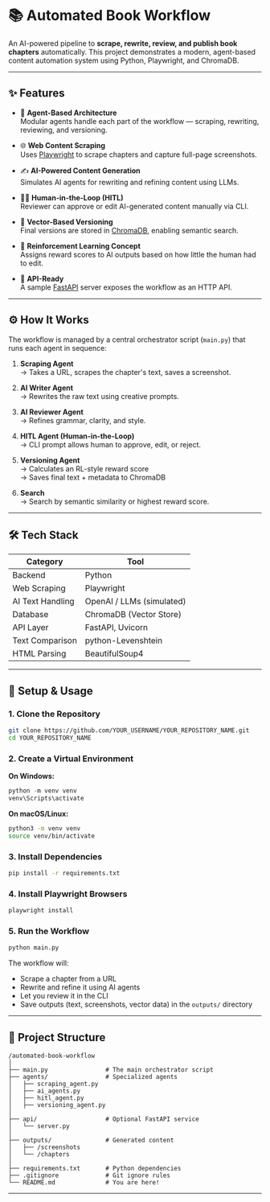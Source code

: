 # 📚 Automated Book Workflow

An AI-powered pipeline to **scrape, rewrite, review, and publish book chapters** automatically. This project demonstrates a modern, agent-based content automation system using Python, Playwright, and ChromaDB.

---

## ✨ Features

- 🤖 **Agent-Based Architecture**  
  Modular agents handle each part of the workflow — scraping, rewriting, reviewing, and versioning.

- 🌐 **Web Content Scraping**  
  Uses [Playwright](https://playwright.dev/python/) to scrape chapters and capture full-page screenshots.

- ✍️ **AI-Powered Content Generation**  
  Simulates AI agents for rewriting and refining content using LLMs.

- 🧑‍💻 **Human-in-the-Loop (HITL)**  
  Reviewer can approve or edit AI-generated content manually via CLI.

- 💾 **Vector-Based Versioning**  
  Final versions are stored in [ChromaDB](https://docs.trychroma.com/), enabling semantic search.

- 🧠 **Reinforcement Learning Concept**  
  Assigns reward scores to AI outputs based on how little the human had to edit.

- 🚀 **API-Ready**  
  A sample [FastAPI](https://fastapi.tiangolo.com/) server exposes the workflow as an HTTP API.

---

## ⚙️ How It Works

The workflow is managed by a central orchestrator script (`main.py`) that runs each agent in sequence:

1. **Scraping Agent**  
   → Takes a URL, scrapes the chapter's text, saves a screenshot.

2. **AI Writer Agent**  
   → Rewrites the raw text using creative prompts.

3. **AI Reviewer Agent**  
   → Refines grammar, clarity, and style.

4. **HITL Agent (Human-in-the-Loop)**  
   → CLI prompt allows human to approve, edit, or reject.

5. **Versioning Agent**  
   → Calculates an RL-style reward score  
   → Saves final text + metadata to ChromaDB

6. **Search**  
   → Search by semantic similarity or highest reward score.

---

## 🛠️ Tech Stack

| Category           | Tool                         |
|--------------------|------------------------------|
| Backend            | Python                       |
| Web Scraping       | Playwright                   |
| AI Text Handling   | OpenAI / LLMs (simulated)    |
| Database           | ChromaDB (Vector Store)      |
| API Layer          | FastAPI, Uvicorn             |
| Text Comparison    | python-Levenshtein           |
| HTML Parsing       | BeautifulSoup4               |

---

## 🚀 Setup & Usage

### 1. Clone the Repository

```bash
git clone https://github.com/YOUR_USERNAME/YOUR_REPOSITORY_NAME.git
cd YOUR_REPOSITORY_NAME
```

### 2. Create a Virtual Environment

**On Windows:**
```powershell
python -m venv venv
venv\Scripts\activate
```

**On macOS/Linux:**
```bash
python3 -m venv venv
source venv/bin/activate
```

### 3. Install Dependencies

```bash
pip install -r requirements.txt
```

### 4. Install Playwright Browsers

```bash
playwright install
```

### 5. Run the Workflow

```bash
python main.py
```

The workflow will:
- Scrape a chapter from a URL
- Rewrite and refine it using AI agents
- Let you review it in the CLI
- Save outputs (text, screenshots, vector data) in the `outputs/` directory

---

## 📁 Project Structure

```
/automated-book-workflow
│
├── main.py                # The main orchestrator script
├── agents/                # Specialized agents
│   ├── scraping_agent.py
│   ├── ai_agents.py
│   ├── hitl_agent.py
│   ├── versioning_agent.py
│
├── api/                   # Optional FastAPI service
│   └── server.py
│
├── outputs/               # Generated content
│   ├── /screenshots
│   └── /chapters
│
├── requirements.txt       # Python dependencies
├── .gitignore             # Git ignore rules
└── README.md              # You are here!
```

---
